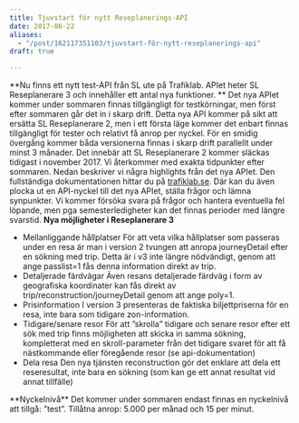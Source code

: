 ```yaml
---
title: Tjuvstart för nytt Reseplanerings-API
date: 2017-06-22
aliases:
  - "/post/162117351103/tjuvstart-för-nytt-reseplanerings-api"
draft: true

---
```


**Nu finns ett nytt test-API från SL ute på Trafiklab. APIet heter SL Reseplanerare 3 och innehåller ett antal nya funktioner. **
Det nya APIet kommer under sommaren finnas tillgängligt för testkörningar, men först efter sommaren går det in i skarp drift. Detta nya API kommer på sikt att ersätta SL Reseplanerare 2, men i ett första läge kommer det enbart finnas tillgängligt för tester och relativt få anrop per nyckel. För en smidig övergång kommer båda versionerna finnas i skarp drift parallellt under minst 3 månader. Det innebär att SL Reseplanerare 2 kommer släckas tidigast i november 2017. Vi återkommer med exakta tidpunkter efter sommaren.
Nedan beskriver vi några highlights från det nya APIet. Den fullständiga dokumentationen hittar du på [trafiklab.se](http://www.trafiklab.se/). Där kan du även plocka ut en API-nyckel till det nya APIet, ställa frågor och lämna synpunkter. Vi kommer försöka svara på frågor och hantera eventuella fel löpande, men pga semesterledigheter kan det finnas perioder med längre svarstid. 
**Nya möjligheter i Reseplanerare 3**
<ul><li>Mellanliggande hållplatser
För att veta vilka hållplatser som passeras under en resa är man i version 2 tvungen att anropa journeyDetail efter en sökning med trip. Detta är i v3 inte längre nödvändigt, genom att ange passlist=1 fås denna information direkt av trip.</li><li>Detaljerade färdvägar
Även resans detaljerade färdväg i form av geografiska koordinater kan fås direkt av trip/reconstruction/journeyDetail  genom att ange poly=1.</li><li>Prisinformation
I version 3 presenteras de faktiska biljettpriserna för en resa, inte bara som tidigare zon-information.</li><li>Tidigare/senare resor
För att ”skrolla” tidigare och senare resor efter ett sök med trip finns möjligheten att skicka in samma sökning, kompletterat med en skroll-parameter från det tidigare svaret för att få nästkommande eller föregående resor (se api-dokumentation)</li><li>Dela resa
Den nya tjänsten reconstruction gör det enklare att dela ett reseresultat, inte bara en sökning (som kan ge ett annat resultat vid annat tillfälle)</li></ul>
**Nyckelnivå**
Det kommer under sommaren endast finnas en nyckelnivå att tillgå: ”test”. Tillåtna anrop: 5.000 per månad och 15 per minut.
 
